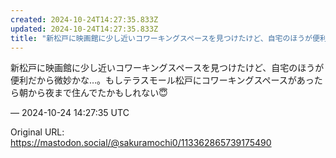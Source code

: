 ```yaml
---
created: 2024-10-24T14:27:35.833Z
updated: 2024-10-24T14:27:35.833Z
title: "新松戸に映画館に少し近いコワーキングスペースを見つけたけど、自宅のほうが便利だか[...]"
---
```


<p>新松戸に映画館に少し近いコワーキングスペースを見つけたけど、自宅のほうが便利だから微妙かな…。もしテラスモール松戸にコワーキングスペースがあったら朝から夜まで住んでたかもしれない😇</p>

&mdash; 2024-10-24 14:27:35 UTC

Original URL: https://mastodon.social/@sakuramochi0/113362865739175490
